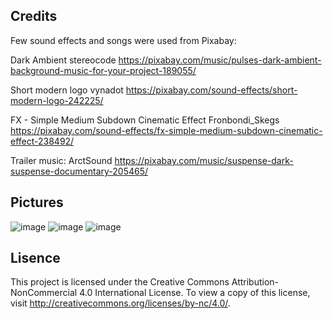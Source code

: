 ## Credits
Few sound effects and songs were used from Pixabay:

Dark Ambient
stereocode
https://pixabay.com/music/pulses-dark-ambient-background-music-for-your-project-189055/

Short modern logo
vynadot
https://pixabay.com/sound-effects/short-modern-logo-242225/

FX - Simple Medium Subdown Cinematic Effect
Fronbondi_Skegs
https://pixabay.com/sound-effects/fx-simple-medium-subdown-cinematic-effect-238492/

Trailer music:
ArctSound
https://pixabay.com/music/suspense-dark-suspense-documentary-205465/

## Pictures
![image](https://github.com/user-attachments/assets/02d322e2-2980-4792-9e23-96f5dcfd9cfb)
![image](https://github.com/user-attachments/assets/cf0eacdf-374b-4e3d-adb6-0238a69127ff)
![image](https://github.com/user-attachments/assets/f593d390-6a86-4e67-9282-1f30ab72aa25)

## Lisence
This project is licensed under the Creative Commons Attribution-NonCommercial 4.0 International License.
To view a copy of this license, visit http://creativecommons.org/licenses/by-nc/4.0/.

